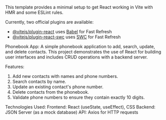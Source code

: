 

This template provides a minimal setup to get React working in Vite with HMR and some ESLint rules.

Currently, two official plugins are available:

- [@vitejs/plugin-react](https://github.com/vitejs/vite-plugin-react/blob/main/packages/plugin-react/README.md) uses [Babel](https://babeljs.io/) for Fast Refresh
- [@vitejs/plugin-react-swc](https://github.com/vitejs/vite-plugin-react-swc) uses [SWC](https://swc.rs/) for Fast Refresh


Phonebook App:
A simple phonebook application to add, search, update, and delete contacts. This project demonstrates the use of React for building user interfaces and includes CRUD operations with a backend server.


Features:
1. Add new contacts with names and phone numbers.
2. Search contacts by name.
3. Update an existing contact's phone number.
4. Delete contacts from the phonebook.
5. Validate phone numbers to ensure they contain exactly 10 digits.


Technologies Used:
Frontend: React (useState, useEffect), CSS
Backend: JSON Server (as a mock database)
API: Axios for HTTP requests

